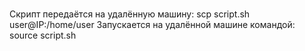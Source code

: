 #
 Скрипт передаётся на удалённую машину: 
 scp script.sh user@IP:/home/user
 Запускается на удалённой машине командой:
 source script.sh
 